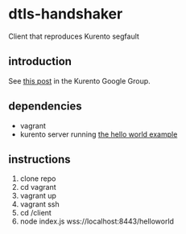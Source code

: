 # dtls-handshaker
Client that reproduces Kurento segfault

## introduction ##

See [this post](https://groups.google.com/d/msg/kurento/AJdjdJvFmyg/2Qg7mVYRCAAJ) in the Kurento Google Group.

## dependencies ##
* vagrant
* kurento server running [the hello world example](https://github.com/Kurento/kurento-tutorial-node/tree/master/kurento-hello-world)


## instructions ##
1. clone repo
2. cd vagrant
3. vagrant up
4. vagrant ssh
5. cd /client
6. node index.js wss://localhost:8443/helloworld
